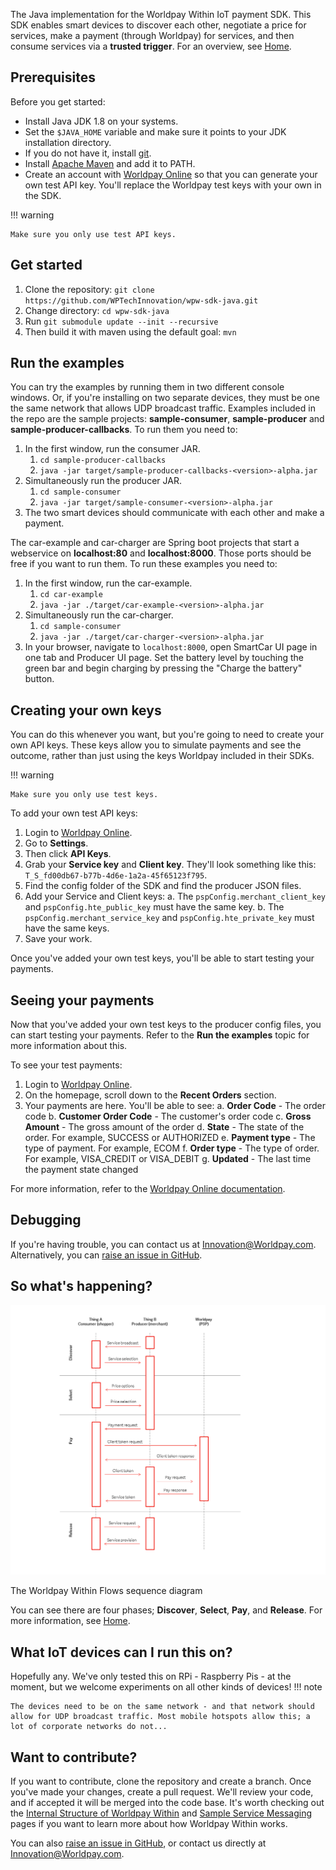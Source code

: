 The Java implementation for the Worldpay Within IoT payment SDK. This SDK enables smart devices to discover each other, negotiate a price for services, make a payment (through Worldpay) for services, and then consume services via a **trusted trigger**. For an overview, see [Home](index).

## Prerequisites

Before you get started:

* 	Install Java JDK 1.8 on your systems.
*	Set the `$JAVA_HOME` variable and make sure it points to your JDK installation directory.
* 	If you do not have it, install [git](https://git-scm.com).
* 	Install [Apache Maven](https://maven.apache.org/) and add it to PATH.
*   Create an account with [Worldpay Online](https://online.worldpay.com) so that you can generate your own test API key. You'll replace the Worldpay test keys with your own in the SDK.

!!! warning

    Make sure you only use test API keys.

## Get started
1.  Clone the repository: `git clone https://github.com/WPTechInnovation/wpw-sdk-java.git`
2. 	Change directory: `cd wpw-sdk-java`
3. 	Run `git submodule update --init --recursive`
4. 	Then build it with maven using the default goal: `mvn`

## Run the examples

You can try the examples by running them in two different console windows. Or, if you're installing on two separate devices, they must be one the same network that allows UDP broadcast traffic. Examples included in the repo are the sample projects: **sample-consumer**, **sample-producer** and **sample-producer-callbacks**. To run them you need to:

1.  In the first window, run the consumer JAR.
    1.	`cd sample-producer-callbacks`
    2.	`java -jar target/sample-producer-callbacks-<version>-alpha.jar`
2.  Simultaneously run the producer JAR.
    1.  `cd sample-consumer`
    2.  `java -jar target/sample-consumer-<version>-alpha.jar`
3.  The two smart devices should communicate with each other and make a payment.

The car-example and car-charger are Spring boot projects that start a webservice on **localhost:80** and **localhost:8000**. Those ports should be free if you want to run them. To run these examples you need to:

1.  In the first window, run the car-example.
    1.  `cd car-example`
    2. 	`java -jar ./target/car-example-<version>-alpha.jar`
2.  Simultaneously run the car-charger.
    1.	`cd sample-consumer`
    2.	`java -jar ./target/car-charger-<version>-alpha.jar`
3.  In your browser, navigate to `localhost:8000`, open SmartCar UI page in one tab and Producer UI page. Set the battery level by touching the green bar and begin charging by pressing the "Charge the battery" button.

## Creating your own keys
You can do this whenever you want, but you're going to need to create your own API keys. These keys allow you to simulate payments and see the outcome, rather than just using the keys Worldpay included in their SDKs.

!!! warning

	Make sure you only use test keys.

To add your own test API keys:
1. 	Login to [Worldpay Online](https://www.online.worldpay.com).
2. 	Go to **Settings**.
3. 	Then click **API Keys**.
4. 	Grab your **Service key** and **Client key**. They'll look something like this: `T_S_fd00db67-b77b-4d6e-1a2a-45f65123f795`.
5. 	Find the config folder of the SDK and find the producer JSON files.
6. 	Add your Service and Client keys:
		a. The `pspConfig.merchant_client_key` and `pspConfig.hte_public_key` must have the same key.
		b. The `pspConfig.merchant_service_key` and `pspConfig.hte_private_key` must have the same keys.
7. 	Save your work.

Once you've added your own test keys, you'll be able to start testing your payments.

## Seeing your payments
Now that you've added your own test keys to the producer config files, you can start testing your payments. Refer to the **Run the examples** topic for more information about this.

To see your test payments:
1. Login to [Worldpay Online](https://online.worldpay.com).
2. On the homepage, scroll down to the **Recent Orders** section.
3. Your payments are here. You'll be able to see:
		a. 	**Order Code** - The order code
		b. 	**Customer Order Code** - The customer's order code
		c. 	**Gross Amount** - The gross amount of the order
		d. 	**State** - The state of the order. For example, SUCCESS or AUTHORIZED
		e. 	**Payment type** - The type of payment. For example, ECOM
		f. 	**Order type**  - The type of order. For example, VISA_CREDIT or VISA_DEBIT
		g. 	**Updated** - The last time the payment state changed

For more information, refer to the [Worldpay Online documentation](https://developer.worldpay.com/jsonapi/docs).

## Debugging

If you're having trouble, you can contact us at [Innovation@Worldpay.com](mailto:innovation@worldpay.com). Alternatively, you can [raise an issue in GitHub](https://github.com/WPTechInnovation/worldpay-within-sdk/issues).

## So what's happening?

![The Worldpay Within puzzle piece](images/architecture/Architecture1.png)
<figcaption>The Worldpay Within Flows sequence diagram</figcaption>

You can see there are four phases; **Discover**, **Select**, **Pay**, and **Release**. For more information, see [Home](home).

## What IoT devices can I run this on?

Hopefully any. We've only tested this on RPi - Raspberry Pis - at the moment, but we welcome experiments on all other kinds of devices! 
!!! note
	
	The devices need to be on the same network - and that network should allow for UDP broadcast traffic. Most mobile hotspots allow this; a lot of corporate networks do not...

## Want to contribute?

If you want to contribute, clone the repository and create a branch. Once you've made your changes, create a pull request. We'll review your code, and if accepted it will be merged into the code base. It's worth checking out the [Internal Structure of Worldpay Within](internal-structure) and [Sample Service Messaging](sample-service-messaging) pages if you want to learn more about how Worldpay Within works.

You can also [raise an issue in GitHub](https://github.com/WPTechInnovation/worldpay-within-sdk/issues), or contact us directly at [Innovation@Worldpay.com](mailto:innovation@worldpay.com). 
